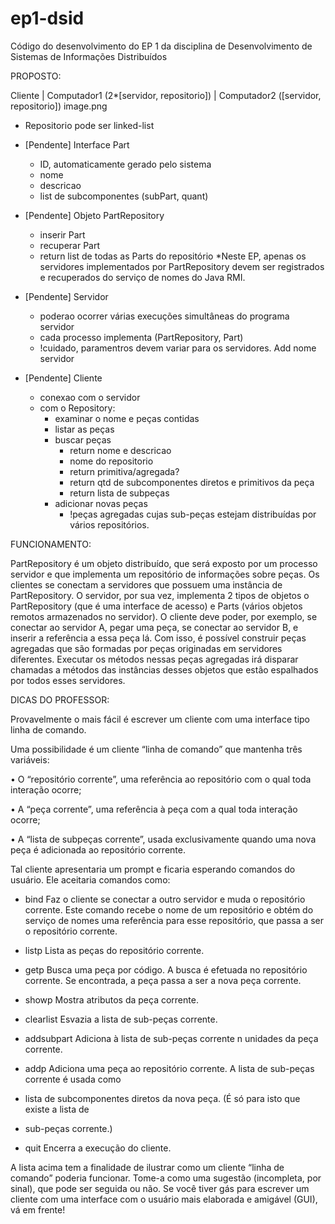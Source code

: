 # ep1-dsid
Código do desenvolvimento do EP 1 da disciplina de Desenvolvimento de Sistemas de Informações Distribuídos

PROPOSTO:

Cliente | Computador1 (2*[servidor, repositorio]) | Computador2 ([servidor, repositorio])
image.png

 * Repositorio pode ser linked-list
 
 - [Pendente] Interface Part
    - ID, automaticamente gerado pelo sistema
    - nome
    - descricao
    - list de subcomponentes (subPart, quant)
 
 - [Pendente] Objeto PartRepository
    - inserir Part
    - recuperar Part
    - return list de todas as Parts do repositório
    *Neste EP, apenas os servidores implementados por PartRepository devem ser registrados e recuperados do serviço de nomes do Java RMI.

- [Pendente] Servidor
    - poderao ocorrer várias execuções simultâneas do programa servidor
    - cada processo implementa (PartRepository, Part)
    - !cuidado, paramentros devem variar para os servidores. Add nome servidor

- [Pendente] Cliente
    - conexao com o servidor
    - com o Repository:
        - examinar o nome e peças contidas
        - listar as peças
        - buscar peças
            - return nome e descricao
            - nome do repositorio
            - return primitiva/agregada?
            - return qtd de subcomponentes diretos e primitivos da peça
            - return lista de subpeças
        - adicionar novas peças
            - !peças agregadas cujas sub-peças estejam distribuı́das por vários repositórios.


FUNCIONAMENTO:

PartRepository é um objeto distribuı́do, que será exposto por um processo servidor e que implementa um repositório de informações sobre peças. Os clientes se conectam a servidores que possuem uma instância de PartRepository. O servidor, por sua vez, implementa 2 tipos de objetos o PartRepository (que é uma interface de acesso) e Parts (vários objetos remotos armazenados no servidor).
O cliente deve poder, por exemplo, se conectar ao servidor A, pegar uma peça, se conectar ao servidor B, e inserir a referência a essa peça lá. Com isso, é possı́vel construir peças agregadas que são formadas por peças originadas em servidores diferentes. Executar os métodos nessas peças agregadas irá disparar chamadas a métodos das instâncias desses objetos que estão espalhados por todos esses servidores.

DICAS DO PROFESSOR:

Provavelmente o mais fácil é escrever um cliente com uma interface tipo linha de comando.

Uma possibilidade é um cliente “linha de comando” que mantenha três variáveis:

• O “repositório corrente”, uma referência ao repositório com o qual toda interação ocorre;

• A “peça corrente”, uma referência à peça com a qual toda interação ocorre;

• A “lista de subpeças corrente”, usada exclusivamente quando uma nova peça é adicionada
    ao repositório corrente.

Tal cliente apresentaria um prompt e ficaria esperando comandos do usuário. Ele aceitaria
comandos como:


- bind Faz o cliente se conectar a outro servidor e muda o repositório corrente. Este comando recebe o nome de um repositório e obtém do serviço de nomes uma referência para esse repositório, que passa a ser o repositório corrente.

- listp Lista as peças do repositório corrente.

- getp Busca uma peça por código. A busca é efetuada no repositório corrente. Se encontrada, a peça passa a ser a nova peça corrente.

- showp Mostra atributos da peça corrente.

- clearlist Esvazia a lista de sub-peças corrente.

- addsubpart Adiciona à lista de sub-peças corrente n unidades da peça corrente.

- addp Adiciona uma peça ao repositório corrente. A lista de sub-peças corrente é usada como

- lista de subcomponentes diretos da nova peça. (É só para isto que existe a lista de

- sub-peças corrente.)

- quit Encerra a execução do cliente.

A lista acima tem a finalidade de ilustrar como um cliente “linha de comando” poderia funcionar. Tome-a como uma sugestão (incompleta, por sinal), que pode ser seguida ou não.
Se você tiver gás para escrever um cliente com uma interface com o usuário mais elaborada e amigável (GUI), vá em frente!

